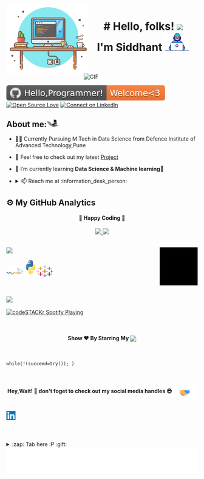 <img align="left" height="180px" src="https://github.com/sid1hant/sid1hant/blob/main/images/Capture.png" alt="image" />

<img align="right" alt="GIF"  width="300px" src="https://github.com/sid1hant/sid1hant/images/giphy.webp" />


<h1 align="center"># Hello, folks! <img src="https://github.com/sid1hant/sid1hant/images/wave.gif" width="30px"><br> I'm Siddhant    
<img src="https://github.com/sid1hant/sid1hant/blob/main/images/Developer.gif" width="65px"></h1><br><br>
<!--  <center><a href="https://www.linkedin.com/in/anikethsukhtankar/">
  <img align="center" alt="Aniketh's LinkedIn" width="22px" src="https://cdn.jsdelivr.net/npm/simple-icons@v3/icons/linkedin.svg" />
<a href="https://www.facebook.com/thegoanguy/">
  <img align="center" alt="Aniketh's Instagram" width="22px" src="https://cdn.jsdelivr.net/npm/simple-icons@v3/icons/facebook.svg" />
</a>
  </center>
<br> -->


[![Hello programmer Welcome to my profile](https://github.com/sid1hant/sid1hant/blob/main/images/Hello%2CProgrammer!-Welcome_3-orange.svg)](https://github.com/sid1hant)  [![Open Source Love](https://badges.frapsoft.com/os/v2/open-source.svg?v=103)](https://github.com/sid1hant)  [![Connect on LinkedIn](https://img.shields.io/badge/--linkedin?label=LinkedIn&logo=LinkedIn&style=social)](https://www.linkedin.com/in/siddhant-singh-a410b1b3/)

<!-- <br><br>
<br><img align="right" alt="GIF" src="https://i.pinimg.com/originals/e4/26/70/e426702edf874b181aced1e2fa5c6cde.gif" />
 -->
## About me:<img src="https://github.com/sid1hant/sid1hant/blob/main/images/68747470733a2f2f6d656469612e67697068792e636f6d2f6d656469612f57556c706c634d704f43456d5447427442572f67697068792e676966.gif" width="30"> 

- 🧑‍🎓 Currently Pursuing M.Tech in Data Science from  Defence Institute of Advanced Technology,Pune
 

- 🔭 Feel free to check out my latest [Project](https://github.com/sid1hant/Reddit-Upvotes-Prediction)

- 🌱 I’m currently learning **Data Science & Machine learning🤩**
 

- <details> <summary> 📫 Reach me at :information_desk_person: </summary><a href="mailto:siddhant99singh@gmail.com"> <img src="https://github.com/sid1hant/sid1hant/blob/main/images/gmail.png" width="22px"/> </a><a href="https://wa.me/918218707132" target="blank"><img align="center" src="https://github.com/sid1hant/sid1hant/blob/main/images/5ae21cc526c97415d3213554.png" width="40x" /></a>
</details>


## :gear: My GitHub Analytics
<div align="center">
  <h4> 
    🏃 Happy Coding 🏃 
  </h4>
</div>
<p align="center">
  <a href="https://github.com/sid1hant">
    <img height="180em" src="https://github-readme-stats.vercel.app/api?username=sid1hant&count_private=true&theme=algolia&hide_border=true&show_icons=true&include_all_commits=true"/>
    <img height="180em" src="https://github-readme-stats.vercel.app/api/top-langs/?username=sid1hant&theme=algolia&hide_border=true&langs_count=9&layout=compact"/>
  </a>
</p>


<br>

<img height="25" src="https://github.com/sid1hant/sid1hant/blob/main/images/Languages%20and%20%20tools-%20%F0%9F%93%9A-green.svg" />
<img align="right" alt="GIF"  width="100px" src="https://github.com/sid1hant/sid1hant/blob/main/images/giphy%20(1).gif" />
<p align="left"><img src="https://github.com/sid1hant/sid1hant/blob/main/images/mysql-original-wordmark.svg" alt="mysql" width="45" height="30"/>  <img src="https://github.com/sid1hant/sid1hant/blob/main/images/python-original.svg" alt="python" width="30" height="45"/><img src="https://github.com/sid1hant/sid1hant/blob/main/images/tableau-software.svg" width="45" height="30"/>  
 </p>
 

<br>



<br>
<img height="27" src="https://github.com/sid1hant/sid1hant/blob/main/images/Spotify%20Playing%20-%20%F0%9F%8E%A7-yellow.svg" />

[<img src="https://now-playing-codestackr.vercel.app/api/spotify-playing" alt="codeSTACKr Spotify Playing" width="350" />](https://open.spotify.com/artist/1Xyo4u8uXC1ZmMpatF05PJ)

<br>

<h4 align="center">Show ❤️ By Starring My <a href='https://github.com/sid1hant'><img align='center'  height="22" src="https://github.com/sid1hant/sid1hant/blob/main/images/Repos!%F0%9F%98%8A-purple.svg" /></a></h4>

<br>


```python3
while(!(succeed=try()); )
```
<br>
 <h4 align="center">Hey,Wait! 👋 don't foget to check out my social media handles 😎<img align="center" src="https://github.com/sid1hant/sid1hant/blob/main/images/Handshake.gif" height="30px"></h4> <br>

<a href="https://www.linkedin.com/in/siddhant-singh-a410b1b3/">
  <img align="left" src="https://github.com/sid1hant/sid1hant/blob/main/images/Linkedin%20(1).svg" alt="kushal's linkedin" width="24px" />
</a>  
 


<br><br><br>

<details>
  <summary>:zap: Tab here :P :gift:</summary>
<p align="center"><img src="https://github.com/sid1hant/sid1hant/blob/main/images/tenor.gif" width="50"></p> 
  <img align="right" src="https://github.com/sid1hant/sid1hant/blob/main/images/89112043-60fe4d80-d412-11ea-920f-aa722997007a.gif" alt="Coder GIF" width="150" height="100">
</details>  
<img align='center'  height="70" alt="Thanks" width="100%" src="https://github.com/sid1hant/sid1hant/blob/main/images/marquee.svg"/> 

